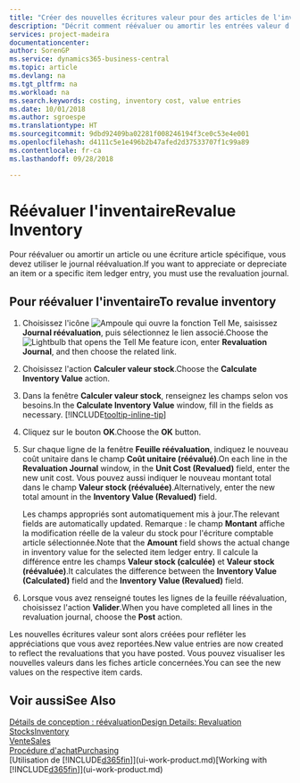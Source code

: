 ```yaml
---
title: "Créer des nouvelles écritures valeur pour des articles de l'inventaire | Microsoft Docs"
description: "Décrit comment réévaluer ou amortir les entrées valeur d'un ou de plusieurs articles dans l'inventaire en reportant leur valeur actuelle calculée."
services: project-madeira
documentationcenter: 
author: SorenGP
ms.service: dynamics365-business-central
ms.topic: article
ms.devlang: na
ms.tgt_pltfrm: na
ms.workload: na
ms.search.keywords: costing, inventory cost, value entries
ms.date: 10/01/2018
ms.author: sgroespe
ms.translationtype: HT
ms.sourcegitcommit: 9dbd92409ba02281f008246194f3ce0c53e4e001
ms.openlocfilehash: d4111c5e1e496b2b47afed2d37533707f1c99a89
ms.contentlocale: fr-ca
ms.lasthandoff: 09/28/2018

---
```

# <a name="revalue-inventory"></a><span data-ttu-id="a7c2a-103">Réévaluer l'inventaire</span><span class="sxs-lookup"><span data-stu-id="a7c2a-103">Revalue Inventory</span></span>
<span data-ttu-id="a7c2a-104">Pour réévaluer ou amortir un article ou une écriture article spécifique, vous devez utiliser le journal réévaluation.</span><span class="sxs-lookup"><span data-stu-id="a7c2a-104">If you want to appreciate or depreciate an item or a specific item ledger entry, you must use the revaluation journal.</span></span>

## <a name="to-revalue-inventory"></a><span data-ttu-id="a7c2a-105">Pour réévaluer l'inventaire</span><span class="sxs-lookup"><span data-stu-id="a7c2a-105">To revalue inventory</span></span>
1. <span data-ttu-id="a7c2a-106">Choisissez l'icône ![Ampoule qui ouvre la fonction Tell Me](media/ui-search/search_small.png "Dites-moi ce que vous voulez faire"), saisissez **Journal réévaluation**, puis sélectionnez le lien associé.</span><span class="sxs-lookup"><span data-stu-id="a7c2a-106">Choose the ![Lightbulb that opens the Tell Me feature](media/ui-search/search_small.png "Tell me what you want to do") icon, enter **Revaluation Journal**, and then choose the related link.</span></span>
2. <span data-ttu-id="a7c2a-107">Choisissez l'action **Calculer valeur stock**.</span><span class="sxs-lookup"><span data-stu-id="a7c2a-107">Choose the **Calculate Inventory Value** action.</span></span>
3. <span data-ttu-id="a7c2a-108">Dans la fenêtre **Calculer valeur stock**, renseignez les champs selon vos besoins.</span><span class="sxs-lookup"><span data-stu-id="a7c2a-108">In the **Calculate Inventory Value** window, fill in the fields as necessary.</span></span> [!INCLUDE[tooltip-inline-tip](includes/tooltip-inline-tip_md.md)]
4. <span data-ttu-id="a7c2a-109">Cliquez sur le bouton **OK**.</span><span class="sxs-lookup"><span data-stu-id="a7c2a-109">Choose the **OK** button.</span></span>
5. <span data-ttu-id="a7c2a-110">Sur chaque ligne de la fenêtre **Feuille réévaluation**, indiquez le nouveau coût unitaire dans le champ **Coût unitaire (réévalué)**.</span><span class="sxs-lookup"><span data-stu-id="a7c2a-110">On each line in the **Revaluation Journal** window, in the **Unit Cost (Revalued)** field, enter the new unit cost.</span></span> <span data-ttu-id="a7c2a-111">Vous pouvez aussi indiquer le nouveau montant total dans le champ **Valeur stock (réévaluée)**.</span><span class="sxs-lookup"><span data-stu-id="a7c2a-111">Alternatively, enter the new total amount in the **Inventory Value (Revalued)** field.</span></span>

    <span data-ttu-id="a7c2a-112">Les champs appropriés sont automatiquement mis à jour.</span><span class="sxs-lookup"><span data-stu-id="a7c2a-112">The relevant fields are automatically updated.</span></span> <span data-ttu-id="a7c2a-113">Remarque : le champ **Montant** affiche la modification réelle de la valeur du stock pour l'écriture comptable article sélectionnée.</span><span class="sxs-lookup"><span data-stu-id="a7c2a-113">Note that the **Amount** field shows the actual change in inventory value for the selected item ledger entry.</span></span> <span data-ttu-id="a7c2a-114">Il calcule la différence entre les champs **Valeur stock (calculée)** et **Valeur stock (réévaluée)**.</span><span class="sxs-lookup"><span data-stu-id="a7c2a-114">It calculates the difference between the **Inventory Value (Calculated)** field and the **Inventory Value (Revalued)** field.</span></span>
6. <span data-ttu-id="a7c2a-115">Lorsque vous avez renseigné toutes les lignes de la feuille réévaluation, choisissez l'action **Valider**.</span><span class="sxs-lookup"><span data-stu-id="a7c2a-115">When you have completed all lines in the revaluation journal, choose the **Post** action.</span></span>

<span data-ttu-id="a7c2a-116">Les nouvelles écritures valeur sont alors créées pour refléter les appréciations que vous avez reportées.</span><span class="sxs-lookup"><span data-stu-id="a7c2a-116">New value entries are now created to reflect the revaluations that you have posted.</span></span> <span data-ttu-id="a7c2a-117">Vous pouvez visualiser les nouvelles valeurs dans les fiches article concernées.</span><span class="sxs-lookup"><span data-stu-id="a7c2a-117">You can see the new values on the respective item cards.</span></span>

## <a name="see-also"></a><span data-ttu-id="a7c2a-118">Voir aussi</span><span class="sxs-lookup"><span data-stu-id="a7c2a-118">See Also</span></span>
[<span data-ttu-id="a7c2a-119">Détails de conception : réévaluation</span><span class="sxs-lookup"><span data-stu-id="a7c2a-119">Design Details: Revaluation</span></span>](design-details-revaluation.md)  
[<span data-ttu-id="a7c2a-120">Stocks</span><span class="sxs-lookup"><span data-stu-id="a7c2a-120">Inventory</span></span>](inventory-manage-inventory.md)  
[<span data-ttu-id="a7c2a-121">Vente</span><span class="sxs-lookup"><span data-stu-id="a7c2a-121">Sales</span></span>](sales-manage-sales.md)  
[<span data-ttu-id="a7c2a-122">Procédure d'achat</span><span class="sxs-lookup"><span data-stu-id="a7c2a-122">Purchasing</span></span>](purchasing-manage-purchasing.md)  
<span data-ttu-id="a7c2a-123">[Utilisation de [!INCLUDE[d365fin](includes/d365fin_md.md)]](ui-work-product.md)</span><span class="sxs-lookup"><span data-stu-id="a7c2a-123">[Working with [!INCLUDE[d365fin](includes/d365fin_md.md)]](ui-work-product.md)</span></span>


